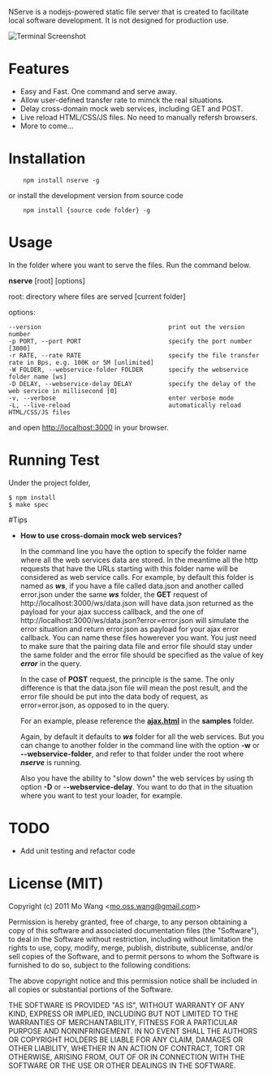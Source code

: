NServe is a nodejs-powered static file server that is created to facilitate local software development. It is not designed for production use. 

![Terminal Screenshot](https://github.com/marty-wang/NServe/raw/master/screenshots/terminal.png)

# Features

* Easy and Fast. One command and serve away.
* Allow user-defined transfer rate to mimck the real situations.
* Delay cross-domain mock web services, including GET and POST.
* Live reload HTML/CSS/JS files. No need to manually refersh browsers.
* More to come...

# Installation

        npm install nserve -g

or install the development version from source code

        npm install {source code folder} -g

# Usage

In the folder where you want to serve the files. Run the command below. 

**nserve** [root] [options]

root: directory where files are served [current folder]

options:

    --version                                   print out the version number
    -p PORT, --port PORT                        specify the port number [3000]
    -r RATE, --rate RATE                        specify the file transfer rate in Bps, e.g. 100K or 5M [unlimited]
    -W FOLDER, --webservice-folder FOLDER       specify the webservice folder name [ws]
    -D DELAY, --webservice-delay DELAY          specify the delay of the web service in millisecond [0]
    -v, --verbose                               enter verbose mode
    -L, --live-reload                           automatically reload HTML/CSS/JS files

and open [http://localhost:3000](http://localhost:3000) in your browser.

# Running Test

Under the project folder,

    $ npm install
    $ make spec

#Tips

* **How to use cross-domain mock web services?**

    In the command line you have the option to specify the folder name where all the web services data are stored. In the meantime all the http requests that have the URLs starting with this folder name will be considered as web service calls. For example, by default this folder is named as ***ws***, if you have a file called data.json and another called error.json under the same ***ws*** folder, the **GET** request of http://localhost:3000/ws/data.json will have data.json returned as the payload for your ajax success callback, and the one of http://localhost:3000/ws/data.json?error=error.json will simulate the error situation and return error.json as payload for your ajax error callback. You can name these files howerever you want. You just need to make sure that the pairing data file and error file should stay under the same folder and the error file should be specified as the value of key ***error*** in the query.

    In the case of **POST** request, the principle is the same. The only difference is that the data.json file will mean the post result, and the error file should be put into the data body of request, as error=error.json, as opposed to in the query.

    For an example, please reference the [**ajax.html**](https://github.com/marty-wang/NServe/blob/master/samples/ajax.html) in the **samples** folder.

    Again, by default it defaults to ***ws*** folder for all the web services. But you can change to another folder in the command line with the option **-w** or **--webservice-folder**, and refer to that folder under the root where ***nserve*** is running.

    Also you have the ability to "slow down" the web services by using th option **-D** or **--webservice-delay**. You want to do that in the situation where you want to test your loader, for example.

# TODO

* Add unit testing and refactor code

# License (MIT)

Copyright (c) 2011 Mo Wang <<mo.oss.wang@gmail.com>>

Permission is hereby granted, free of charge, to any person obtaining a copy of this software and associated documentation files (the "Software"), to deal in the Software without restriction, including without limitation the rights to use, copy, modify, merge, publish, distribute, sublicense, and/or sell copies of the Software, and to permit persons to whom the Software is furnished to do so, subject to the following conditions:

The above copyright notice and this permission notice shall be included in all copies or substantial portions of the Software.

THE SOFTWARE IS PROVIDED "AS IS", WITHOUT WARRANTY OF ANY KIND, EXPRESS OR IMPLIED, INCLUDING BUT NOT LIMITED TO THE WARRANTIES OF MERCHANTABILITY, FITNESS FOR A PARTICULAR PURPOSE AND NONINFRINGEMENT. IN NO EVENT SHALL THE AUTHORS OR COPYRIGHT HOLDERS BE LIABLE FOR ANY CLAIM, DAMAGES OR OTHER LIABILITY, WHETHER IN AN ACTION OF CONTRACT, TORT OR OTHERWISE, ARISING FROM, OUT OF OR IN CONNECTION WITH THE SOFTWARE OR THE USE OR OTHER DEALINGS IN THE SOFTWARE.